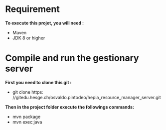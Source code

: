 # Requirement
**To execute this projet, you will need :**
* 	Maven 
* 	JDK 8 or higher

	
# Compile and run the gestionary server
**First you need to clone this git :**
*  git clone https: //gitedu.hesge.ch/osvaldo.pintodeo/hepia_resource_manager_server.git
 
**Then in the project folder execute the followings commands:**
* mvn package
* mvn exec:java

